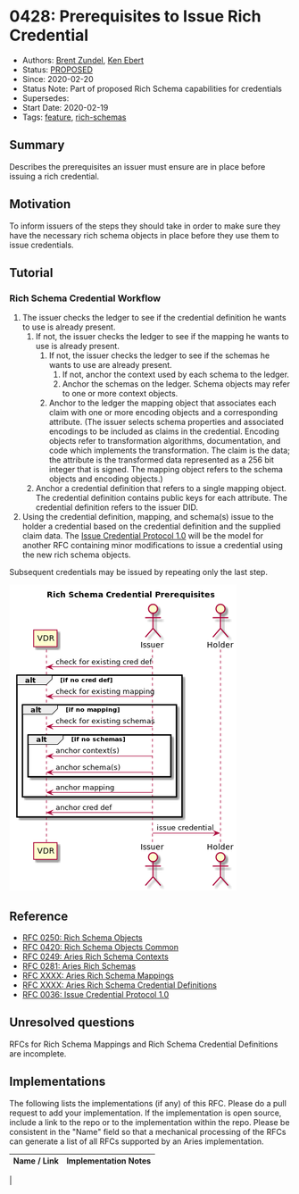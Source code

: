 # 0428: Prerequisites to Issue Rich Credential
- Authors: [Brent Zundel](<brent.zundel@evernym.com>), [Ken Ebert](<ken@sovrin.org>)
- Status: [PROPOSED](/README.md#proposed)
- Since: 2020-02-20
- Status Note: Part of proposed Rich Schema capabilities for credentials 
- Supersedes: 
- Start Date: 2020-02-19 
- Tags: [feature](/tags.md#feature), [rich-schemas](/tags.md#rich-schemas)

## Summary

Describes the prerequisites an issuer must ensure are in place before issuing a
rich credential.

## Motivation

To inform issuers of the steps they should take in order to make sure they have
the necessary rich schema objects in place before they use them to issue
credentials.

## Tutorial

### Rich Schema Credential Workflow

1. The issuer checks the ledger to see if the credential definition he wants to
use is already present.
   1. If not, the issuer checks the ledger to see if the mapping he wants to use
   is already present.
      1. If not, the issuer checks the ledger to see if the schemas he wants to
      use are already present.
         1. If not, anchor the context used by each schema to the ledger.
         1. Anchor the schemas on the ledger. Schema objects may refer to one or
         more context objects.
      1. Anchor to the ledger the mapping object that associates each claim with
      one or more encoding objects and a corresponding attribute. (The issuer
      selects schema properties and associated encodings to be included as
      claims in the credential. Encoding objects refer to transformation
      algorithms, documentation, and code which implements the transformation.
      The claim is the data; the attribute is the transformed data represented
      as a 256 bit integer that is signed. The mapping object refers to the
      schema objects and encoding objects.)
   1. Anchor a credential definition that refers to a single mapping object. The
   credential definition contains public keys for each attribute. The credential
   definition refers to the issuer DID.
1. Using the credential definition, mapping, and schema(s) issue to the holder a
credential based on the credential definition and the supplied claim data. The
[Issue Credential Protocol 1.0](https://github.com/hyperledger/aries-rfcs/tree/master/features/0036-issue-credential)
will be the model for another RFC containing minor modifications to issue a
credential using the new rich schema objects. 

Subsequent credentials may be issued by repeating only the last step.

![](rich_credential_prereqs.png)

## Reference

- [RFC 0250: Rich Schema Objects](https://github.com/hyperledger/aries-rfcs/tree/master/concepts/0250-rich-schemas)
- [RFC 0420: Rich Schema Objects Common](https://github.com/hyperledger/aries-rfcs/tree/master/concepts/0420-rich-schemas-common)
- [RFC 0249: Aries Rich Schema Contexts](https://github.com/hyperledger/aries-rfcs/tree/master/features/0249-rich-schema-contexts)
- [RFC 0281: Aries Rich Schemas](https://github.com/hyperledger/aries-rfcs/tree/master/features/0281-rich-schemas)
- [RFC XXXX: Aries Rich Schema Mappings](https://github.com/hyperledger/aries-rfcs/tree/master/features/XXXX-rich-schema-mappings)
- [RFC XXXX: Aries Rich Schema Credential Definitions](https://github.com/hyperledger/aries-rfcs/tree/master/features/XXXX-rich-schema-cred-defs)
- [RFC 0036: Issue Credential Protocol 1.0](https://github.com/hyperledger/aries-rfcs/tree/master/features/0036-issue-credential)



## Unresolved questions

RFCs for Rich Schema Mappings and Rich Schema Credential Definitions are 
incomplete.
   
## Implementations

The following lists the implementations (if any) of this RFC. Please do a pull
request to add your implementation. If the implementation is open source,
include a link to the repo or to the implementation within the repo. Please be
consistent in the "Name" field so that a mechanical processing of the RFCs can
generate a list of all RFCs supported by an Aries implementation.

Name / Link | Implementation Notes
--- | ---
 | 
